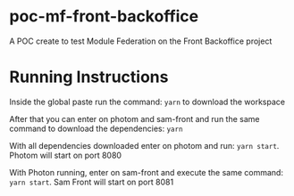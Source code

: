 # poc-mf-front-backoffice
A POC create to test Module Federation on the Front Backoffice project

# Running Instructions

Inside the global paste run the command:
`yarn` to download the workspace

After that you can enter on photom and sam-front and run the same command to download the dependencies:
`yarn`

With all dependencies downloaded enter on photom and run:
`yarn start`.
Photom will start on port 8080

With Photon running, enter on sam-front and execute the same command:
`yarn start`.
Sam Front will start on port 8081
